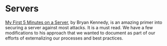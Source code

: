 Servers
=========

[My First 5 Minutes on a Server](http://plusbryan.com/my-first-5-minutes-on-a-server-or-essential-security-for-linux-servers), by Bryan Kennedy, is an amazing primer into securing a server against most attacks. It is a must read. We have a few modifications to his approach that we wanted to document as part of our efforts of externalizing our processes and best practices.
